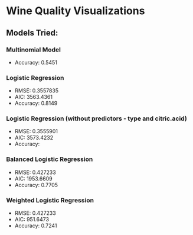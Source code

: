 # Wine Quality Visualizations

## Models Tried:

### Multinomial Model
- Accuracy: 0.5451

### Logistic Regression
- RMSE: 0.3557835
- AIC: 3563.4361
- Accuracy: 0.8149

### Logistic Regression (without predictors - type and citric.acid)
- RMSE: 0.3555901
- AIC: 3573.4232
- Accuracy: 

### Balanced Logistic Regression
- RMSE: 0.427233 
- AIC: 1953.6609
- Accuracy: 0.7705

### Weighted Logistic Regression
- RMSE: 0.427233
- AIC: 951.6473
- Accuracy: 0.7241

